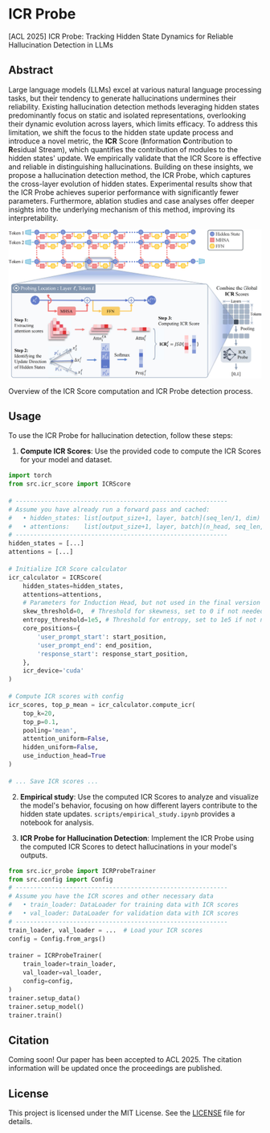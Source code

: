 # ICR Probe
[ACL 2025] ICR Probe: Tracking Hidden State Dynamics for Reliable Hallucination Detection in LLMs
## Abstract
Large language models (LLMs) excel at various natural language processing tasks, but their tendency to generate hallucinations undermines their reliability. Existing hallucination detection methods leveraging hidden states predominantly focus on static and isolated representations, overlooking their dynamic evolution across layers, which limits efficacy. To address this limitation, we shift the focus to the hidden state update process and introduce a novel metric, the **ICR** Score (**I**nformation **C**ontribution to **R**esidual Stream), which quantifies the contribution of modules to the hidden states' update. We empirically validate that the ICR Score is effective and reliable in distinguishing hallucinations. Building on these insights, we propose a hallucination detection method, the ICR Probe, which captures the cross-layer evolution of hidden states. Experimental results show that the ICR Probe achieves superior performance with significantly fewer parameters. Furthermore, ablation studies and case analyses offer deeper insights into the underlying mechanism of this method, improving its interpretability.



![ICR Probe Overview](figure/overview_v2.png)

Overview of the ICR Score computation and ICR Probe detection process.

## Usage
To use the ICR Probe for hallucination detection, follow these steps:
1. **Compute ICR Scores**: Use the provided code to compute the ICR Scores for your model and dataset.

```python
import torch
from src.icr_score import ICRScore

# -----------------------------------------------------------
# Assume you have already run a forward pass and cached:
#   • hidden_states: list[output_size+1, layer, batch](seq_len/1, dim)
#   • attentions:    list[output_size+1, layer, batch](n_head, seq_len, seq_len)
# -----------------------------------------------------------
hidden_states = [...] 
attentions = [...] 

# Initialize ICR Score calculator
icr_calculator = ICRScore(
    hidden_states=hidden_states,
    attentions=attentions,
    # Parameters for Induction Head, but not used in the final version
    skew_threshold=0,  # Threshold for skewness, set to 0 if not needed
    entropy_threshold=1e5, # Threshold for entropy, set to 1e5 if not needed
    core_positions={
        'user_prompt_start': start_position,  
        'user_prompt_end': end_position,  
        'response_start': response_start_position,  
    },
    icr_device='cuda'
)

# Compute ICR scores with config
icr_scores, top_p_mean = icr_calculator.compute_icr(
    top_k=20,
    top_p=0.1, 
    pooling='mean',
    attention_uniform=False,
    hidden_uniform=False,
    use_induction_head=True
)

# ... Save ICR scores ...
```
2. **Empirical study**: Use the computed ICR Scores to analyze and visualize the model's behavior, focusing on how different layers contribute to the hidden state updates. `scripts/empirical_study.ipynb` provides a notebook for analysis.

3. **ICR Probe for Hallucination Detection**: Implement the ICR Probe using the computed ICR Scores to detect hallucinations in your model's outputs.

```python
from src.icr_probe import ICRProbeTrainer
from src.config import Config
# -----------------------------------------------------------
# Assume you have the ICR scores and other necessary data
#   • train_loader: DataLoader for training data with ICR scores
#   • val_loader: DataLoader for validation data with ICR scores
# -----------------------------------------------------------
train_loader, val_loader = ...  # Load your ICR scores 
config = Config.from_args()
    
trainer = ICRProbeTrainer(
    train_loader=train_loader,
    val_loader=val_loader,
    config=config,
)
trainer.setup_data()
trainer.setup_model()
trainer.train()
```

## Citation
Coming soon! Our paper has been accepted to ACL 2025. The citation information will be updated once the proceedings are published.


## License
This project is licensed under the MIT License. See the [LICENSE](LICENSE) file for details.

